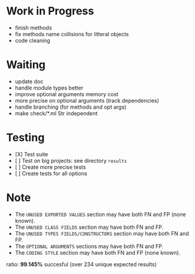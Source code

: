 # Work in Progress
- finish methods
- fix methods name collisions for litteral objects
- code cleaning

# Waiting
- update doc
- handle module types better
- improve optional arguments memory cost
- more precise on optional arguments (track dependencies)
- handle branching (for methods and opt args)
- make check/\*.ml Str independent


# Testing
- \[X\] Test suite
- \[ \] Test on big projects: see directory `results`
- \[ \] Create more precise tests
- \[ \] Create tests for all options


# Note
- The `UNUSED EXPORTED VALUES` section may have both FN and FP (none known).
- The `UNUSED CLASS FIELDS` section may have both FN and FP.
- The `UNUSED TYPES FIELDS/CONSTRUCTORS` section may have both FN and FP.
- The `OPTIONAL ARGUMENTS` sections may have both FN and FP.
- The `CODING STYLE` section may have both FN and FP (none known).

ratio: **99.145%** succesful (over 234 unique expected results)
